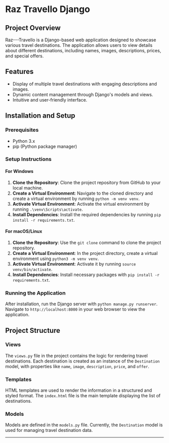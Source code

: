 # Raz Travello Django

## Project Overview
Raz---Travello is a Django-based web application designed to showcase various travel destinations. The application allows users to view details about different destinations, including names, images, descriptions, prices, and special offers.

## Features
- Display of multiple travel destinations with engaging descriptions and images.
- Dynamic content management through Django's models and views.
- Intuitive and user-friendly interface.

## Installation and Setup

### Prerequisites
- Python 3.x
- pip (Python package manager)

### Setup Instructions

#### For Windows
1. **Clone the Repository**: Clone the project repository from GitHub to your local machine.
2. **Create a Virtual Environment**: Navigate to the cloned directory and create a virtual environment by running `python -m venv venv`.
3. **Activate Virtual Environment**: Activate the virtual environment by running `.\venv\Scripts\activate`.
4. **Install Dependencies**: Install the required dependencies by running `pip install -r requirements.txt`.

#### For macOS/Linux
1. **Clone the Repository**: Use the `git clone` command to clone the project repository.
2. **Create a Virtual Environment**: In the project directory, create a virtual environment using `python3 -m venv venv`.
3. **Activate Virtual Environment**: Activate it by running `source venv/bin/activate`.
4. **Install Dependencies**: Install necessary packages with `pip install -r requirements.txt`.

### Running the Application
After installation, run the Django server with `python manage.py runserver`. Navigate to `http://localhost:8000` in your web browser to view the application.

## Project Structure

### Views
The `views.py` file in the project contains the logic for rendering travel destinations. Each destination is created as an instance of the `Destination` model, with properties like `name`, `image`, `description`, `price`, and `offer`.

### Templates
HTML templates are used to render the information in a structured and styled format. The `index.html` file is the main template displaying the list of destinations.

### Models
Models are defined in the `models.py` file. Currently, the `Destination` model is used for managing travel destination data.

---
